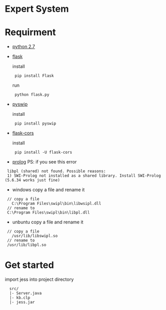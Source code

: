 # Expert System

# Requirment
 - [python 2.7](https://www.python.org/)
  - [flask](http://flask.pocoo.org/)
    
     install
     ```
      pip install Flask
     ```
     
     run
     ```
      python flask.py
     ```
  - [pyswip](https://pypi.python.org/pypi/pyswip)
    
    install
     ```
      pip install pyswip
     ```
    
  - [flask-cors](https://flask-cors.readthedocs.io/en/latest/)
  
     install
     ```
      pip install -U flask-cors
     ```
 - [prolog](http://www.swi-prolog.org/)
   PS: if you see this error
```
 libpl (shared) not found. Possible reasons:
 1) SWI-Prolog not installed as a shared library. Install SWI-Prolog (5.6.34 works just fine)

```
  - windows
    copy a file and rename it 
   ```
    // copy a file
    C:\Program Files\swipl\bin\libwsipl.dll
    // rename to
    C:\Program Files\swipl\bin\libpl.dll 
   ```
  - unbuntu
    copy a file and rename it 
   ```
    // copy a file
    /usr/lib/libswipl.so
    // rename to
    /usr/lib/libpl.so
   ```
# Get started
  import jess into project directory
```
  src/
  |- Server.java
  |- kb.clp
  |- jess.jar
```
